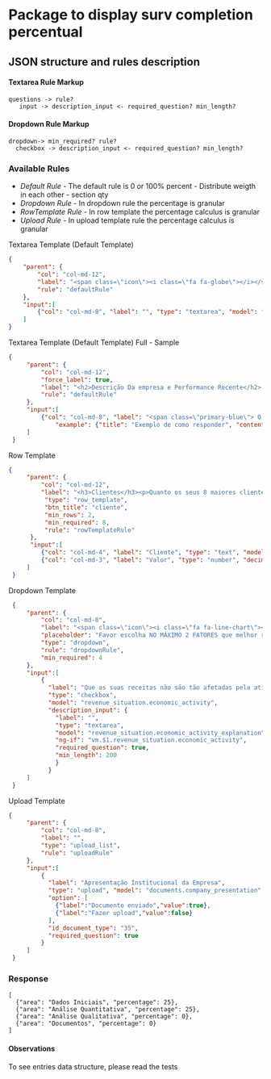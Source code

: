# Package to display surv completion percentual

## JSON structure and rules description

#### Textarea Rule Markup
```
questions -> rule?
   input -> description_input <- required_question? min_length?
```

#### Dropdown Rule Markup

```
dropdown-> min_required? rule?
  checkbox -> description_input <- required_question? min_length?
```

### Available Rules

- *Default Rule* - The default rule is 0 or 100% percent - Distribute weigth in each other - section qty
- *Dropdown Rule* - In dropdown rule the percentage is granular
- *RowTemplate Rule* - In row template the percentage calculus is granular
- *Upload Rule* - In upload template rule the percentage calculus is granular

Textarea Template (Default Template)

  ```json
  {
      "parent": {
          "col": "col-md-12",
          "label": "<span class=\"icon\"><i class=\"fa fa-globe\"></i></span><span class=\"primary-blue\">Preencha este campo caso entenda que existem outros fatores, não mencionados anteriormente, que devem ser incluídos:</span>",
          "rule": "defaultRule"
      },
      "input":[
          {"col": "col-md-8", "label": "", "type": "textarea", "model": "other_situation", "required_question": true, "min_length": 100}
      ]
  }
  ```

Textarea Template (Default Template) Full - Sample
  ```json
  {
       "parent": {
           "col": "col-md-12",
           "force_label": true,
           "label": "<h2>Descrição Da empresa e Performance Recente</h2> <p>Apresentar resumidamente a sua empresa incluindo informações como: </p>",
           "rule": "defaultRule"
       },
       "input":[
           {"col": "col-md-8", "label": "<span class=\"primary-blue\"> O histórico da empresa e um resumo de suas atividades e produtos/serviços.</span>", "type": "textarea", "model": "company_description",
               "example": {"title": "Exemplo de como responder", "content": "Fundada em 1990 na cidade de São Paulo/SP, a Empresa Exemplo atua desde sua origem na fabricação de móveis para escritório. Atualmente, a empresa conta com 2 fábricas com área construída de 20.000 m², bem como 5 lojas próprias nas regiões Sul e Sudeste, suas regiões de maior atuação."}},
       ]
   }
  ```

Row Template
  ```json
  {
       "parent": {
           "col": "col-md-12",
           "label": "<h3>Clientes</h3><p>Quanto os seus 8 maiores clientes representaram do total das receitas da empresa no último ano?</p>",
            "type": "row_template",
            "btn_title": "cliente",
            "min_rows": 2,
            "min_required": 8,
            "rule": "rowTemplateRule"
        },
        "input":[
           {"col": "col-md-4", "label": "Cliente", "type": "text", "model": "customer_abc_$index.customer", "required_question": true},
           {"col": "col-md-3", "label": "Valor", "type": "number", "decimal": 2, "right_info": "%", "model": "customer_abc_$index.value", "required_question": true}
       ]
   }
 ```

Dropdown Template
```json
 {
     "parent": {
         "col": "col-md-8",
         "label": "<span class=\"icon\"><i class=\"fa fa-line-chart\"></i></span><span class=\"primary-blue\">Receitas, Crescimento e Oportunidades</span>",
         "placeholder": "Favor escolha NO MÁXIMO 2 FATORES que melhor represente sua empresa.",
         "type": "dropdown",
         "rule": "dropdownRule",
         "min_required": 4
     },
     "input":[
         {
           "label": "Que as suas receitas não são tão afetadas pela atividade econômica.",
           "type": "checkbox",
           "model": "revenue_situation.economic_activity",
           "description_input": {
             "label": "",
             "type": "textarea",
             "model": "revenue_situation.economic_activity_explanation",
             "ng-if": "vm.$1.revenue_situation.economic_activity",
             "required_question": true,
             "min_length": 200
             }
           }
     ]
 }
 ```
Upload Template
 ```json
 {
      "parent": {
          "col": "col-md-8",
          "label": "",
          "type": "upload_list",
          "rule": "uploadRule"
      },
      "input":[
          {
            "label": "Apresentação Institucional da Empresa",
            "type": "upload", "model": "documents.company_presentation",
            "option": [
              {"label":"Documento enviado","value":true},
              {"label":"Fazer upload","value":false}
            ],
            "id_document_type": "35",
            "required_question": true
          }
      ]
  }
  ```

### Response
```
[
  {"area": "Dados Iniciais", "percentage": 25},
  {"area": "Análise Quantitativa", "percentage": 25},
  {"area": "Análise Qualitativa", "percentage": 0},
  {"area": "Documentos", "percentage": 0}
]
```

#### Observations

To see entries data structure, please read the tests
